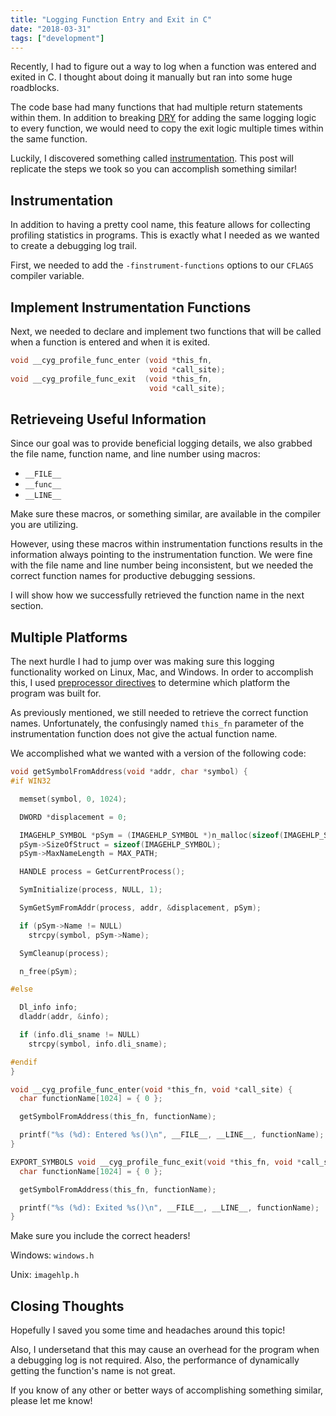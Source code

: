 ```yaml
---
title: "Logging Function Entry and Exit in C"
date: "2018-03-31"
tags: ["development"]
---
```


Recently, I had to figure out a way to log when a function was entered and exited in C. I thought about doing it manually but ran into some huge roadblocks.

The code base had many functions that had multiple return statements within them. In addition to breaking [DRY](https://en.wikipedia.org/wiki/Don%27t_repeat_yourself) for adding the same logging logic to every function, we would need to copy the exit logic multiple times within the same function.

Luckily, I discovered something called [instrumentation](https://gcc.gnu.org/onlinedocs/gcc/Instrumentation-Options.html). This post will replicate the steps we took so you can accomplish something similar!

## Instrumentation

In addition to having a pretty cool name, this feature allows for collecting profiling statistics in programs. This is exactly what I needed as we wanted to create a debugging log trail.

First, we needed to add the `-finstrument-functions` options to our `CFLAGS` compiler variable.

## Implement Instrumentation Functions

Next, we needed to declare and implement two functions that will be called when a function is entered and when it is exited.

```c
void __cyg_profile_func_enter (void *this_fn,
                               void *call_site);
void __cyg_profile_func_exit  (void *this_fn,
                               void *call_site);
```

## Retrieveing Useful Information

Since our goal was to provide beneficial logging details, we also grabbed the file name, function name, and line number using macros:

* `__FILE__`
* `__func__`
* `__LINE__`

Make sure these macros, or something similar, are available in the compiler you are utilizing.

However, using these macros within instrumentation functions results in the information always pointing to the instrumentation function. We were fine with the file name and line number being inconsistent, but we needed the correct function names for productive debugging sessions.

I will show how we successfully retrieved the function name in the next section.

## Multiple Platforms

The next hurdle I had to jump over was making sure this logging functionality worked on Linux, Mac, and Windows. In order to accomplish this, I used [preprocessor directives](https://en.wikipedia.org/wiki/C_preprocessor) to determine which platform the program was built for.

As previously mentioned, we still needed to retrieve the correct function names. Unfortunately, the confusingly named `this_fn` parameter of the instrumentation function does not give the actual function name.

We accomplished what we wanted with a version of the following code:

```c
void getSymbolFromAddress(void *addr, char *symbol) {
#if WIN32

  memset(symbol, 0, 1024);

  DWORD *displacement = 0;

  IMAGEHLP_SYMBOL *pSym = (IMAGEHLP_SYMBOL *)n_malloc(sizeof(IMAGEHLP_SYMBOL) + (1024 - 1) * sizeof(CHAR));
  pSym->SizeOfStruct = sizeof(IMAGEHLP_SYMBOL);
  pSym->MaxNameLength = MAX_PATH;

  HANDLE process = GetCurrentProcess();

  SymInitialize(process, NULL, 1);

  SymGetSymFromAddr(process, addr, &displacement, pSym);

  if (pSym->Name != NULL)
    strcpy(symbol, pSym->Name);

  SymCleanup(process);

  n_free(pSym);

#else

  Dl_info info;
  dladdr(addr, &info);

  if (info.dli_sname != NULL)
    strcpy(symbol, info.dli_sname);

#endif
}

void __cyg_profile_func_enter(void *this_fn, void *call_site) {
  char functionName[1024] = { 0 };

  getSymbolFromAddress(this_fn, functionName);

  printf("%s (%d): Entered %s()\n", __FILE__, __LINE__, functionName);
}

EXPORT_SYMBOLS void __cyg_profile_func_exit(void *this_fn, void *call_site) {
  char functionName[1024] = { 0 };

  getSymbolFromAddress(this_fn, functionName);

  printf("%s (%d): Exited %s()\n", __FILE__, __LINE__, functionName);
}
```

Make sure you include the correct headers!

Windows: `windows.h`

Unix: `imagehlp.h`

## Closing Thoughts

Hopefully I saved you some time and headaches around this topic!

Also, I undersetand that this may cause an overhead for the program when a debugging log is not required. Also, the performance of dynamically getting the function's name is not great.

If you know of any other or better ways of accomplishing something similar, please let me know!
